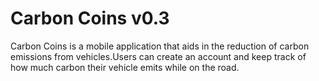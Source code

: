 # Carbon Coins v0.3

Carbon Coins is a mobile application that aids in the reduction of carbon emissions from vehicles.Users can create an account and keep track of how much carbon their vehicle emits while on the road.
